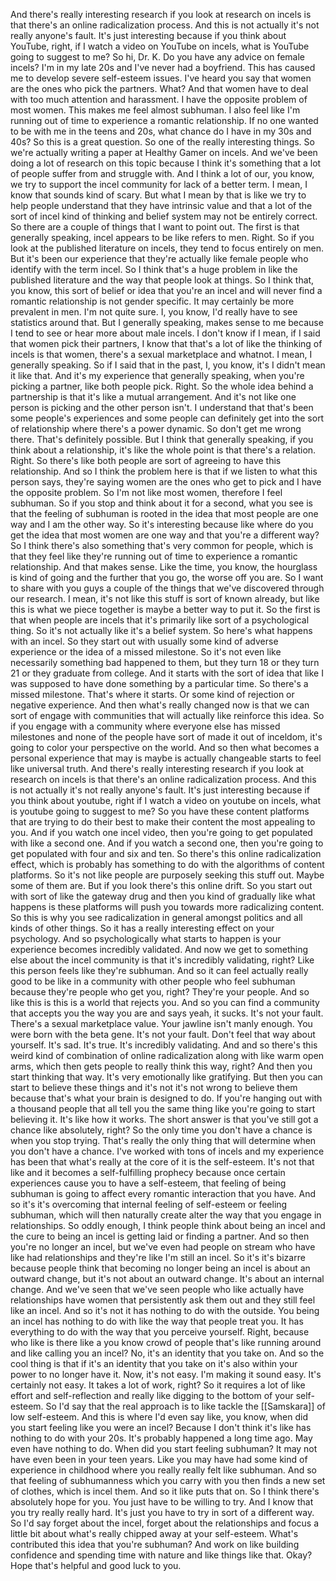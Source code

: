  And there's really interesting research if you look at research on incels is that there's an online radicalization process. And this is not actually it's not really anyone's fault. It's just interesting because if you think about YouTube, right, if I watch a video on YouTube on incels, what is YouTube going to suggest to me? So hi, Dr. K. Do you have any advice on female incels? I'm in my late 20s and I've never had a boyfriend. This has caused me to develop severe self-esteem issues. I've heard you say that women are the ones who pick the partners. What? And that women have to deal with too much attention and harassment. I have the opposite problem of most women. This makes me feel almost subhuman. I also feel like I'm running out of time to experience a romantic relationship. If no one wanted to be with me in the teens and 20s, what chance do I have in my 30s and 40s? So this is a great question. So one of the really interesting things. So we're actually writing a paper at Healthy Gamer on incels. And we've been doing a lot of research on this topic because I think it's something that a lot of people suffer from and struggle with. And I think a lot of our, you know, we try to support the incel community for lack of a better term. I mean, I know that sounds kind of scary. But what I mean by that is like we try to help people understand that they have intrinsic value and that a lot of the sort of incel kind of thinking and belief system may not be entirely correct. So there are a couple of things that I want to point out. The first is that generally speaking, incel appears to be like refers to men. Right. So if you look at the published literature on incels, they tend to focus entirely on men. But it's been our experience that they're actually like female people who identify with the term incel. So I think that's a huge problem in like the published literature and the way that people look at things. So I think that, you know, this sort of belief or idea that you're an incel and will never find a romantic relationship is not gender specific. It may certainly be more prevalent in men. I'm not quite sure. I, you know, I'd really have to see statistics around that. But I generally speaking, makes sense to me because I tend to see or hear more about male incels. I don't know if I mean, if I said that women pick their partners, I know that that's a lot of like the thinking of incels is that women, there's a sexual marketplace and whatnot. I mean, I generally speaking. So if I said that in the past, I, you know, it's I didn't mean it like that. And it's my experience that generally speaking, when you're picking a partner, like both people pick. Right. So the whole idea behind a partnership is that it's like a mutual arrangement. And it's not like one person is picking and the other person isn't. I understand that that's been some people's experiences and some people can definitely get into the sort of relationship where there's a power dynamic. So don't get me wrong there. That's definitely possible. But I think that generally speaking, if you think about a relationship, it's like the whole point is that there's a relation. Right. So there's like both people are sort of agreeing to have this relationship. And so I think the problem here is that if we listen to what this person says, they're saying women are the ones who get to pick and I have the opposite problem. So I'm not like most women, therefore I feel subhuman. So if you stop and think about it for a second, what you see is that the feeling of subhuman is rooted in the idea that most people are one way and I am the other way. So it's interesting because like where do you get the idea that most women are one way and that you're a different way? So I think there's also something that's very common for people, which is that they feel like they're running out of time to experience a romantic relationship. And that makes sense. Like the time, you know, the hourglass is kind of going and the further that you go, the worse off you are. So I want to share with you guys a couple of the things that we've discovered through our research. I mean, it's not like this stuff is sort of known already, but like this is what we piece together is maybe a better way to put it. So the first is that when people are incels that it's primarily like sort of a psychological thing. So it's not actually like it's a belief system. So here's what happens with an incel. So they start out with usually some kind of adverse experience or the idea of a missed milestone. So it's not even like necessarily something bad happened to them, but they turn 18 or they turn 21 or they graduate from college. And it starts with the sort of idea that like I was supposed to have done something by a particular time. So there's a missed milestone. That's where it starts. Or some kind of rejection or negative experience. And then what's really changed now is that we can sort of engage with communities that will actually like reinforce this idea. So if you engage with a community where everyone else has missed milestones and none of the people have sort of made it out of inceldom, it's going to color your perspective on the world. And so then what becomes a personal experience that may is maybe is actually changeable starts to feel like universal truth. And there's really interesting research if you look at research on incels is that there's an online radicalization process. And this is not actually it's not really anyone's fault. It's just interesting because if you think about youtube, right if I watch a video on youtube on incels, what is youtube going to suggest to me? So you have these content platforms that are trying to do their best to make their content the most appealing to you. And if you watch one incel video, then you're going to get populated with like a second one. And if you watch a second one, then you're going to get populated with four and six and ten. So there's this online radicalization effect, which is probably has something to do with the algorithms of content platforms. So it's not like people are purposely seeking this stuff out. Maybe some of them are. But if you look there's this online drift. So you start out with sort of like the gateway drug and then you kind of gradually like what happens is these platforms will push you towards more radicalizing content. So this is why you see radicalization in general amongst politics and all kinds of other things. So it has a really interesting effect on your psychology. And so psychologically what starts to happen is your experience becomes incredibly validated. And now we get to something else about the incel community is that it's incredibly validating, right? Like this person feels like they're subhuman. And so it can feel actually really good to be like in a community with other people who feel subhuman because they're people who get you, right? They're your people. And so like this is this is a world that rejects you. And so you can find a community that accepts you the way you are and says yeah, it sucks. It's not your fault. There's a sexual marketplace value. Your jawline isn't manly enough. You were born with the beta gene. It's not your fault. Don't feel that way about yourself. It's sad. It's true. It's incredibly validating. And and so there's this weird kind of combination of online radicalization along with like warm open arms, which then gets people to really think this way, right? And then you start thinking that way. It's very emotionally like gratifying. But then you can start to believe these things and it's not it's not wrong to believe them because that's what your brain is designed to do. If you're hanging out with a thousand people that all tell you the same thing like you're going to start believing it. It's like how it works. The short answer is that you've still got a chance like absolutely, right? So the only time you don't have a chance is when you stop trying. That's really the only thing that will determine when you don't have a chance. I've worked with tons of incels and my experience has been that what's really at the core of it is the self-esteem. It's not that like and it becomes a self-fulfilling prophecy because once certain experiences cause you to have a self-esteem, that feeling of being subhuman is going to affect every romantic interaction that you have. And so it's it's overcoming that internal feeling of self-esteem or feeling subhuman, which will then naturally create alter the way that you engage in relationships. So oddly enough, I think people think about being an incel and the cure to being an incel is getting laid or finding a partner. And so then you're no longer an incel, but we've even had people on stream who have like had relationships and they're like I'm still an incel. So it's it's bizarre because people think that becoming no longer being an incel is about an outward change, but it's not about an outward change. It's about an internal change. And we've seen that we've seen people who like actually have relationships have women that persistently ask them out and they still feel like an incel. And so it's not it has nothing to do with the outside. You being an incel has nothing to do with like the way that people treat you. It has everything to do with the way that you perceive yourself. Right, because who like is there like a you know crowd of people that's like running around and like calling you an incel? No, it's an identity that you take on. And so the cool thing is that if it's an identity that you take on it's also within your power to no longer have it. Now, it's not easy. I'm making it sound easy. It's certainly not easy. It takes a lot of work, right? So it requires a lot of like effort and self-reflection and really like digging to the bottom of your self-esteem. So I'd say that the real approach is to like tackle the [[Samskara]] of low self-esteem. And this is where I'd even say like, you know, when did you start feeling like you were an incel? Because I don't think it's like has nothing to do with your 20s. It's probably happened a long time ago. May even have nothing to do. When did you start feeling subhuman? It may not have even been in your teen years. Like you may have had some kind of experience in childhood where you really really felt like subhuman. And so that feeling of subhumanness which you carry with you then finds a new set of clothes, which is incel them. And so it like puts that on. So I think there's absolutely hope for you. You just have to be willing to try. And I know that you try really really hard. It's just you have to try in sort of a different way. So I'd say forget about the incel, forget about the relationships and focus a little bit about what's really chipped away at your self-esteem. What's contributed this idea that you're subhuman? And work on like building confidence and spending time with nature and like things like that. Okay? Hope that's helpful and good luck to you.